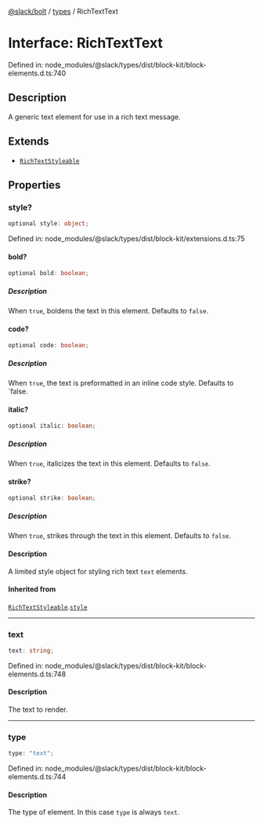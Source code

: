 [@slack/bolt](../../../../index.md) / [types](../index.md) / RichTextText

# Interface: RichTextText

Defined in: node\_modules/@slack/types/dist/block-kit/block-elements.d.ts:740

## Description

A generic text element for use in a rich text message.

## Extends

- [`RichTextStyleable`](RichTextStyleable.md)

## Properties

### style?

```ts
optional style: object;
```

Defined in: node\_modules/@slack/types/dist/block-kit/extensions.d.ts:75

#### bold?

```ts
optional bold: boolean;
```

##### Description

When `true`, boldens the text in this element. Defaults to `false`.

#### code?

```ts
optional code: boolean;
```

##### Description

When `true`, the text is preformatted in an inline code style. Defaults to `false.

#### italic?

```ts
optional italic: boolean;
```

##### Description

When `true`, italicizes the text in this element. Defaults to `false`.

#### strike?

```ts
optional strike: boolean;
```

##### Description

When `true`, strikes through the text in this element. Defaults to `false`.

#### Description

A limited style object for styling rich text `text` elements.

#### Inherited from

[`RichTextStyleable`](RichTextStyleable.md).[`style`](RichTextStyleable.md#style)

***

### text

```ts
text: string;
```

Defined in: node\_modules/@slack/types/dist/block-kit/block-elements.d.ts:748

#### Description

The text to render.

***

### type

```ts
type: "text";
```

Defined in: node\_modules/@slack/types/dist/block-kit/block-elements.d.ts:744

#### Description

The type of element. In this case `type` is always `text`.
